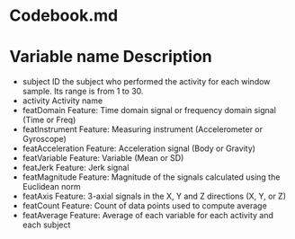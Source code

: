 # Codebook.md

Variable name	       Description
===============================================================================================================
* subject	           ID the subject who performed the activity for each window sample. Its range is from 1 to 30.
* activity	           Activity name
* featDomain	       Feature: Time domain signal or frequency domain signal (Time or Freq)
* featInstrument	   Feature: Measuring instrument (Accelerometer or Gyroscope)
* featAcceleration     Feature: Acceleration signal (Body or Gravity)
* featVariable	       Feature: Variable (Mean or SD)
* featJerk	           Feature: Jerk signal
* featMagnitude	       Feature: Magnitude of the signals calculated using the Euclidean norm
* featAxis	           Feature: 3-axial signals in the X, Y and Z directions (X, Y, or Z)
* featCount	           Feature: Count of data points used to compute average
* featAverage	       Feature: Average of each variable for each activity and each subject
